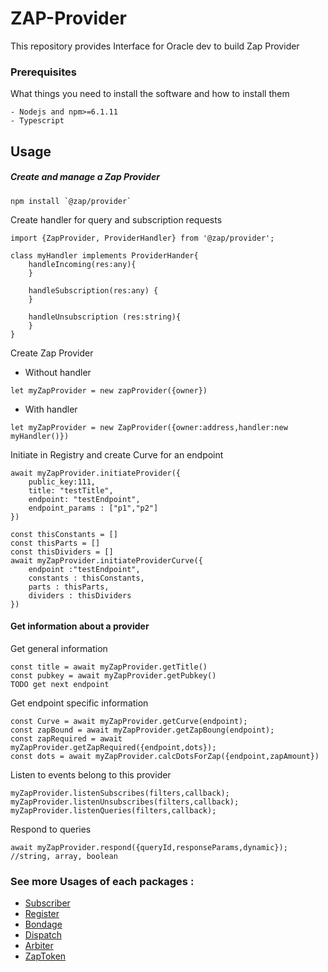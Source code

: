 # ZAP-Provider

This repository provides Interface for Oracle dev to build Zap Provider

### Prerequisites

What things you need to install the software and how to install them

```
- Nodejs and npm>=6.1.11
- Typescript
```


## Usage
##### Create and manage a Zap Provider
```
npm install `@zap/provider`
```
Create handler for query and subscription requests
```
import {ZapProvider, ProviderHandler} from '@zap/provider';

class myHandler implements ProviderHander{
    handleIncoming(res:any){
    }

    handleSubscription(res:any) {
    }

    handleUnsubscription (res:string){
    }
}
```
Create Zap Provider
- Without handler
```
let myZapProvider = new zapProvider({owner})
```
- With handler
```
let myZapProvider = new ZapProvider({owner:address,handler:new myHandler()})
```
Initiate in Registry and create Curve for an endpoint
```
await myZapProvider.initiateProvider({
    public_key:111,
    title: "testTitle",
    endpoint: "testEndpoint",
    endpoint_params : ["p1","p2"]
})

const thisConstants = []
const thisParts = []
const thisDividers = []
await myZapProvider.initiateProviderCurve({
    endpoint :"testEndpoint",
    constants : thisConstants,
    parts : thisParts,
    dividers : thisDividers
})
```

#### Get information about a provider

Get general information
```
const title = await myZapProvider.getTitle()
const pubkey = await myZapProvider.getPubkey()
TODO get next endpoint
```
Get endpoint specific information
```
const Curve = await myZapProvider.getCurve(endpoint);
const zapBound = await myZapProvider.getZapBoung(endpoint);
const zapRequired = await myZapProvider.getZapRequired({endpoint,dots});
const dots = await myZapProvider.calcDotsForZap({endpoint,zapAmount})
```
Listen to events belong to this provider
```
myZapProvider.listenSubscribes(filters,callback);
myZapProvider.listenUnsubscribes(filters,callback);
myZapProvider.listenQueries(filters,callback);
```
Respond to queries
```
await myZapProvider.respond({queryId,responseParams,dynamic}); //string, array, boolean
```



### See more Usages of each packages :
* [Subscriber]()
* [Register]()
* [Bondage]()
* [Dispatch]()
* [Arbiter]()
* [ZapToken]()

